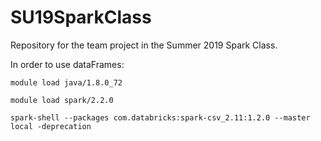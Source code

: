# SU19SparkClass
Repository for the team project in the Summer 2019 Spark Class.

In order to use dataFrames: 

````module load java/1.8.0_72 ````

````module load spark/2.2.0 ````

````spark-shell --packages com.databricks:spark-csv_2.11:1.2.0 --master local -deprecation````
